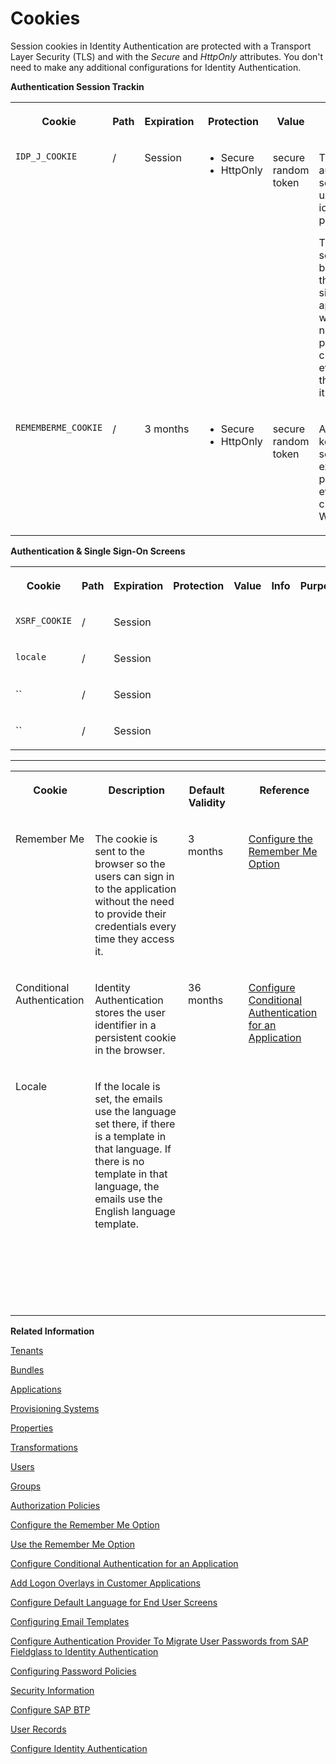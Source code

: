 <!-- loioe60fd0483d414f728fd162c9f525513e -->

# Cookies

Session cookies in Identity Authentication are protected with a Transport Layer Security \(TLS\) and with the *Secure* and *HttpOnly* attributes. You don't need to make any additional configurations for Identity Authentication.

**Authentication Session Trackin**


<table>
<tr>
<th valign="top">

Cookie

</th>
<th valign="top">

Path

</th>
<th valign="top">

Expiration

</th>
<th valign="top">

Protection

</th>
<th valign="top">

Value

</th>
<th valign="top">

Info

</th>
<th valign="top">

Reference

</th>
</tr>
<tr>
<td valign="top">

`IDP_J_COOKIE`

</td>
<td valign="top">

/

</td>
<td valign="top">

Session

</td>
<td valign="top">

-   Secure
-   HttpOnly



</td>
<td valign="top">

secure random token

</td>
<td valign="top">

Track the authentication session of the user at the identity provider.

The cookie is sent to the browser so the users can sign in to the application without the need to provide their credentials every time they access it.

</td>
<td valign="top">

 

</td>
</tr>
<tr>
<td valign="top">

`REMEMBERME_COOKIE`

</td>
<td valign="top">

/

</td>
<td valign="top">

3 months

</td>
<td valign="top">

-   Secure
-   HttpOnly



</td>
<td valign="top">

secure random token

</td>
<td valign="top">

Allow user to keep their session for an extended period of time even after closing the Web browser

</td>
<td valign="top">

[Configure the Remember Me Option](Operation-Guide/configure-the-remember-me-option-08d41f4.md)

</td>
</tr>
</table>

**Authentication & Single Sign-On Screens**


<table>
<tr>
<th valign="top">

Cookie

</th>
<th valign="top">

Path

</th>
<th valign="top">

Expiration

</th>
<th valign="top">

Protection

</th>
<th valign="top">

Value

</th>
<th valign="top">

Info

</th>
<th valign="top">

Purpose

</th>
</tr>
<tr>
<td valign="top">

`XSRF_COOKIE`

</td>
<td valign="top">

/

</td>
<td valign="top">

Session

</td>
<td valign="top">

 

</td>
<td valign="top">

 

</td>
<td valign="top">

 

</td>
<td valign="top">

 

</td>
</tr>
<tr>
<td valign="top">

`locale`

</td>
<td valign="top">

/

</td>
<td valign="top">

Session

</td>
<td valign="top">

 

</td>
<td valign="top">

 

</td>
<td valign="top">

 

</td>
<td valign="top">

 

</td>
</tr>
<tr>
<td valign="top">

``

</td>
<td valign="top">

/

</td>
<td valign="top">

Session

</td>
<td valign="top">

 

</td>
<td valign="top">

 

</td>
<td valign="top">

 

</td>
<td valign="top">

 

</td>
</tr>
<tr>
<td valign="top">

``

</td>
<td valign="top">

/

</td>
<td valign="top">

Session

</td>
<td valign="top">

 

</td>
<td valign="top">

 

</td>
<td valign="top">

 

</td>
<td valign="top">

 

</td>
</tr>
</table>

****


<table>
<tr>
<th valign="top">

Cookie

</th>
<th valign="top">

Description

</th>
<th valign="top">

Default Validity

</th>
<th valign="top">

 

</th>
<th valign="top">

Reference

</th>
</tr>
<tr>
<td valign="top">

Remember Me

</td>
<td valign="top">

The cookie is sent to the browser so the users can sign in to the application without the need to provide their credentials every time they access it.

</td>
<td valign="top">

3 months

</td>
<td valign="top">

 

</td>
<td valign="top">

[Configure the Remember Me Option](Operation-Guide/configure-the-remember-me-option-08d41f4.md)

</td>
</tr>
<tr>
<td valign="top">

Conditional Authentication

</td>
<td valign="top">

Identity Authentication stores the user identifier in a persistent cookie in the browser.

</td>
<td valign="top">

36 months

</td>
<td valign="top">

 

</td>
<td valign="top">

[Configure Conditional Authentication for an Application](Operation-Guide/configure-conditional-authentication-for-an-application-0143dce.md)

</td>
</tr>
<tr>
<td valign="top">

Locale

</td>
<td valign="top">

If the locale is set, the emails use the language set there, if there is a template in that language. If there is no template in that language, the emails use the English language template.

</td>
<td valign="top">

 

</td>
<td valign="top">

 

</td>
<td valign="top">

 

</td>
</tr>
<tr>
<td valign="top">

 

</td>
<td valign="top">

 

</td>
<td valign="top">

 

</td>
<td valign="top">

 

</td>
<td valign="top">

 

</td>
</tr>
<tr>
<td valign="top">

 

</td>
<td valign="top">

 

</td>
<td valign="top">

 

</td>
<td valign="top">

 

</td>
<td valign="top">

 

</td>
</tr>
</table>

**Related Information**  


[Tenants](tenants-93160eb.md "A tenant refers to your (customer-specific) instance of SAP Cloud Identity Services. It's delivered to you as part of a bundle with an SAP cloud solution or as part of a self-service request in SAP BTP cockpit.")

[Bundles](bundles-25b65a4.md "A bundle is a group of preconfigured products and services which are sold together.")

[Applications](applications-404a11c.md "An application is associated with a consumer of Identity Authentication as an identity provider. This consumer could be for example an SAP cloud solution, a third-party application, SAP BTP subaccount, or the SAP Cloud Identity Services administration console.")

[Provisioning Systems](provisioning-systems-15da6af.md "Identity Provisioning provides connectors to various business applications for provisioning and deprovisioning of users and groups. These business applications are set up as provisioning systems in the administration console of SAP Cloud Identity Services.")

[Properties](properties-e92c1aa.md "Properties hold the configuration of a provisioning system.")

[Transformations](transformations-81f5204.md "Transformations help you transform user and group attributes from the data model of the source system to the data model of the target system.")

[Users](users-70e95d1.md "Users in SAP Cloud Identity Services fall into two categories: administrators and end users.")

[Groups](groups-d93be69.md "SAP Cloud Identity Services offers groups to organize users based on common characteristics, authorization, or application. Use them to efficiently manage user access and permissions within your organization's SAP Cloud Identity Services environment.")

[Authorization Policies](authorization-policies-01ddefa.md "Authorization Management enables you to refine authorization policies that give access to resources in enabled SAP BTP-based business applications. Restrict policies based on the values of user or business object attributes. Assign policies to users with the group management capabilities of the identity directory.")

[Configure the Remember Me Option](Operation-Guide/configure-the-remember-me-option-08d41f4.md "Tenant administrators can configure the Remember me option as visible or hidden, and checked or unchecked.")

[Use the Remember Me Option](User-Guide/use-the-remember-me-option-bc7c6c6.md "With the Remember me functionality enabled, you can log on to an application without the need to provide your credentials every time you access it.")

[Configure Conditional Authentication for an Application](Operation-Guide/configure-conditional-authentication-for-an-application-0143dce.md "Tenant administrator can define rules for authenticating identity provider according to email domain, user type, user group, and IP range (specified in CIDR notation).")

[Add Logon Overlays in Customer Applications](Development/add-logon-overlays-in-customer-applications-5e98ecf.md "This document describes how service providers that delegate authentication to Identity Authentication can use embedded frames, also called overlays, for the logon pages of their applications.")

[Configure Default Language for End User Screens](Operation-Guide/configure-default-language-for-end-user-screens-2cb73c3.md "Select the language that the end user screen uses if the language of the browser isn’t in the list of supported languages.")

[Configuring Email Templates](Operation-Guide/configuring-email-templates-b2afbcd.md "Tenant administrators can use the default or a custom email template set for the application processes.")

[Configure Authentication Provider To Migrate User Passwords from SAP Fieldglass to Identity Authentication](Operation-Guide/configure-authentication-provider-to-migrate-user-passwords-from-sap-fieldglass-to-identi-b0c7ec8.md)

[Configuring Password Policies](Operation-Guide/configuring-password-policies-12b3395.md "Passwords for the authentication of users are subject to certain rules. These rules are defined in the password policy. Identity Authentication provides you with two predefined password policies, in addition to which you can create and configure up to three custom password policies.")

[Security Information](Security/security-information-6e88d82.md "This document is an overview of security-relevant information that applies to Identity Authentication, and contains recommendations about how administrators should secure it.")

[Configure SAP BTP](Operation-Guide/corporate-user-store-cloud-foundry-environment-9942ede.md#loiodd8240d6a4f54e938ec867c21a4e9222)

[User Records](Operation-Guide/corporate-user-store-cloud-foundry-environment-9942ede.md#loio500ac5e7d6574fdb8177ff4b637f1da2)

[Configure Identity Authentication](Operation-Guide/corporate-user-store-cloud-foundry-environment-9942ede.md#loiode5cff7e1ec14bd08d01e429390fe193)


